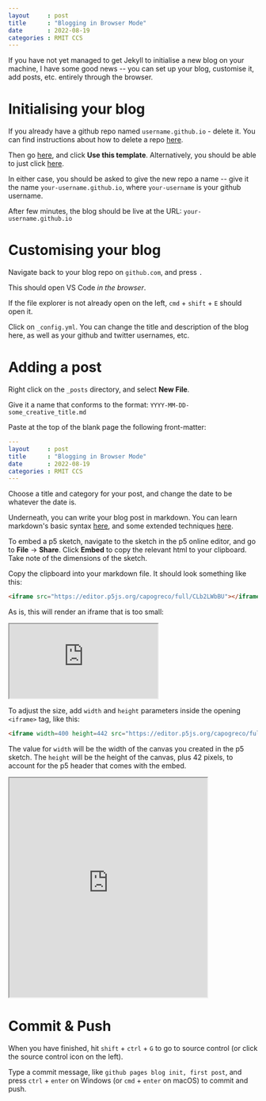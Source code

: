 ```yaml
---
layout     : post
title      : "Blogging in Browser Mode"
date       : 2022-08-19
categories : RMIT CCS
---
```


If you have not yet managed to get Jekyll to initialise a new blog on your machine, I have some good news -- you can set up your blog, customise it, add posts, etc. entirely through the browser.

#   Initialising your blog

If you already have a github repo named `username.github.io` - delete it.  You can find instructions about how to delete a repo [here](https://docs.github.com/en/repositories/creating-and-managing-repositories/deleting-a-repository).

Then go [here](https://github.com/capogreco/fresh_jekyll), and click **Use this template**.  Alternatively, you should be able to just click [here](https://github.com/capogreco/fresh_jekyll/generate).

In either case, you should be asked to give the new repo a name -- give it the name `your-username.github.io`, where `your-username` is your github username.

After few minutes, the blog should be live at the URL: `your-username.github.io`

#   Customising your blog

Navigate back to your blog repo on `github.com`, and press `.`

This should open VS Code *in the browser*.  

If the file explorer is not already open on the left, `cmd` + `shift` + `E` should open it.

Click on `_config.yml`.  You can change the title and description of the blog here, as well as your github and twitter usernames, etc.

#   Adding a post

Right click on the `_posts` directory, and select **New File**.

Give it a name that conforms to the format: `YYYY-MM-DD-some_creative_title.md`

Paste at the top of the blank page the following front-matter:

```yaml
---
layout     : post
title      : "Blogging in Browser Mode"
date       : 2022-08-19
categories : RMIT CCS
---
```

Choose a title and category for your post, and change the date to be whatever the date is.

Underneath, you can write your blog post in markdown.  You can learn markdown's basic syntax [here](https://www.markdownguide.org/basic-syntax/), and some extended techniques [here](https://www.markdownguide.org/extended-syntax/).

To embed a p5 sketch, navigate to the sketch in the p5 online editor, and go to **File** -> **Share**.  Click **Embed** to copy the relevant html to your clipboard.  Take note of the dimensions of the sketch.

Copy the clipboard into your markdown file.  It should look something like this:

```html
<iframe src="https://editor.p5js.org/capogreco/full/CLb2LWbBU"></iframe>
```

As is, this will render an iframe that is too small:  

<iframe src="https://editor.p5js.org/capogreco/full/CLb2LWbBU"></iframe>


To adjust the size, add `width` and `height` parameters inside the opening `<iframe>` tag, like this:

```html
<iframe width=400 height=442 src="https://editor.p5js.org/capogreco/full/CLb2LWbBU"></iframe>
```

The value for `width` will be the width of the canvas you created in the p5 sketch.  The `height` will be the height of the canvas, plus 42 pixels, to account for the p5 header that comes with the embed.

<iframe width=400 height=442 src="https://editor.p5js.org/capogreco/full/CLb2LWbBU"></iframe>

#   Commit & Push

When you have finished, hit `shift` + `ctrl` + `G` to go to source control (or click the source control icon on the left).

Type a commit message, like `github pages blog init, first post`, and press `ctrl` + `enter` on Windows (or `cmd` + `enter` on macOS) to commit and push.
